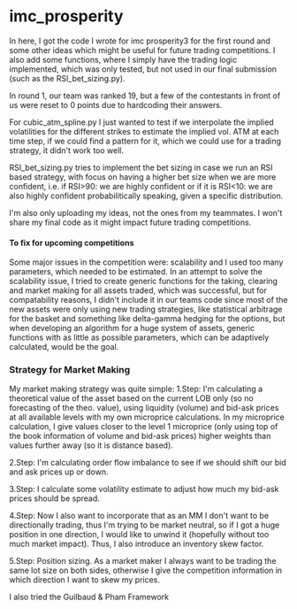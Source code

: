 # imc_prosperity

In here, I got the code I wrote for imc prosperity3 for the first round and some other ideas which might be useful for future trading competitions. I also add some functions, where I simply have the trading logic implemented, which was only 
tested, but not used in our final submission (such as the RSI_bet_sizing.py).

In round 1, our team was ranked 19, but a few of the contestants in front of us were reset to 0 points due to hardcoding their answers.

For cubic_atm_spline.py I just wanted to test if we interpolate the implied volatilities for the different strikes to estimate the implied vol. ATM at each time step, if we could find a pattern for it, which we could use for a trading strategy, it didn't work too well.

RSI_bet_sizing.py tries to implement the bet sizing in case we run an RSI based strategy, with focus on having a higher bet size when we are more confident, i.e. if RSI>90: we are highly confident or if it is RSI<10: we are also highly confident probabilitically speaking, given a specific distribution.

I'm also only uploading my ideas, not the ones from my teammates. I won't share my final code as it might impact future trading competitions.




#### To fix for upcoming competitions

Some major issues in the competition were: scalability and I used too many parameters, which needed to be estimated. In an attempt to solve the scalability issue, I tried to create generic functions for the taking, clearing and market making for all assets traded, which was successful, but for compatability reasons, I didn't include it in our teams code since most of the new assets were only using new trading strategies, like statistical arbitrage for the basket and something like delta-gamma hedging for the options, but when developing an algorithm for a huge system of assets, generic functions with as little as possible parameters, which can be adaptively calculated, would be the goal.


### Strategy for Market Making

My market making strategy was quite simple:
1.Step: I'm calculating a theoretical value of the asset based on the current LOB only (so no forecasting of the theo. value), 
        using liquidity (volume) and bid-ask prices at all available levels with my own microprice calculations.
        In my microprice calculation, I give values closer to the level 1 microprice (only using top of the book information of volume and bid-ask prices) higher weights than values further away (so it is distance based).
        
2.Step: I'm calculating order flow imbalance to see if we should shift our bid and ask prices up or down.

3.Step: I calculate some volatility estimate to adjust how much my bid-ask prices should be spread.

4.Step: Now I also want to incorporate that as an MM I don't want to be directionally trading, thus I'm trying to be market neutral, so if I got a huge position in one direction, I would like to unwind it (hopefully without too much 
        market impact). Thus, I also introduce an inventory skew factor.

5.Step: Position sizing. As a market maker I always want to be trading the same lot size on both sides, otherwise I give the competition information in which direction I want to skew my prices. 

I also tried the Guilbaud & Pham Framework  

